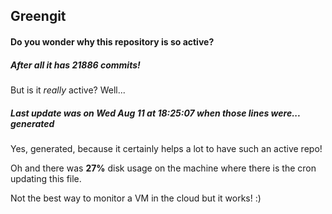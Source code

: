 ## Greengit

#### Do you wonder why this repository is so active?

##### After all it has 21886 commits!

But is it *really* active? Well...

##### Last update was on Wed Aug 11 at 18:25:07 when those lines were... generated

Yes, generated, because it certainly helps a lot to have such an active repo!

Oh and there was **27%** disk usage on the machine
where there is the cron updating this file.

Not the best way to monitor a VM in the cloud but it works! :)
